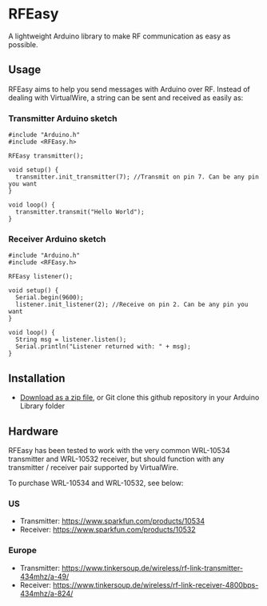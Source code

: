 # RFEasy
A lightweight Arduino library to make RF communication as easy as possible.

## Usage
RFEasy aims to help you send messages with Arduino over RF. Instead of dealing with VirtualWire, a string can be sent and received as easily as:

### Transmitter Arduino sketch

    #include "Arduino.h"
    #include <RFEasy.h>

    RFEasy transmitter();

    void setup() {
      transmitter.init_transmitter(7); //Transmit on pin 7. Can be any pin you want
    }

    void loop() {
      transmitter.transmit("Hello World");
    }

### Receiver Arduino sketch

    #include "Arduino.h"
    #include <RFEasy.h>

    RFEasy listener();

    void setup() {
      Serial.begin(9600);
      listener.init_listener(2); //Receive on pin 2. Can be any pin you want
    }

    void loop() {
      String msg = listener.listen();
      Serial.println("Listener returned with: " + msg);
    }

## Installation
- [Download as a zip file](https://github.com/houen/RFEasy/archive/master.zip), or Git clone this github repository in your Arduino Library folder


## Hardware
RFEasy has been tested to work with the very common WRL-10534 transmitter and WRL-10532 receiver, but should function with any transmitter / receiver pair supported by VirtualWire.

To purchase WRL-10534 and WRL-10532, see below:
### US
- Transmitter: https://www.sparkfun.com/products/10534
- Receiver: https://www.sparkfun.com/products/10532


### Europe
- Transmitter: https://www.tinkersoup.de/wireless/rf-link-transmitter-434mhz/a-49/
- Receiver: https://www.tinkersoup.de/wireless/rf-link-receiver-4800bps-434mhz/a-824/

